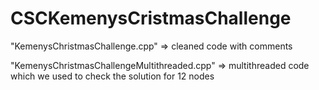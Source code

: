 # CSCKemenysCristmasChallenge

"KemenysChristmasChallenge.cpp"
 => cleaned code with comments
 
"KemenysChristmasChallengeMultithreaded.cpp"
 => multithreaded code which we used to check the solution for 12 nodes
